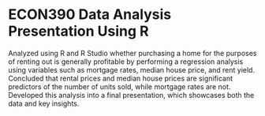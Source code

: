 # ECON390 Data Analysis Presentation Using R

Analyzed using R and R Studio whether purchasing a home for the purposes of renting out is generally profitable by performing a regression analysis using variables such as mortgage rates, median house price, and rent yield. Concluded that rental prices and median house prices are significant predictors of the number of units sold, while mortgage rates are not. Developed this analysis into a final presentation, which showcases both the data and key insights.
